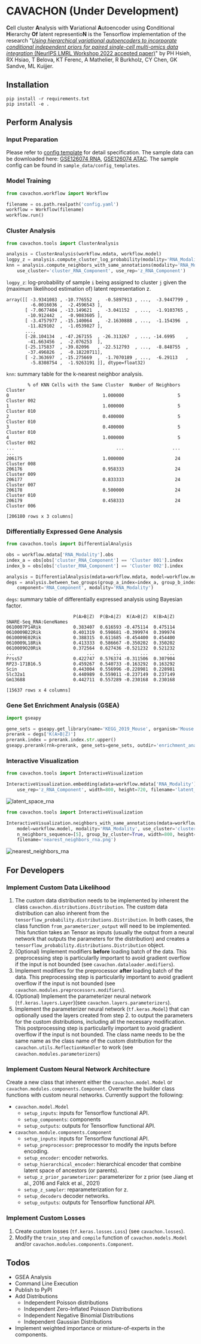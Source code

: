 # CAVACHON (Under Development)
**C**ell cluster **A**nalysis with **V**ariational **A**utoencoder using **C**onditional **H**ierarchy **Of** latent representio**N** is the Tensorflow implementation of the research "[_Using hierarchical variational autoencoders to incorporate conditional independent priors for paired single-cell multi-omics data integration_ (NeurIPS LMRL Workshop 2022 accepted paper)](https://drive.google.com/file/d/1-WLQ3fQtIffnC2_b64iEw_6to4bcJrfi/view?usp=sharing)" by PH Hsieh, RX Hsiao, T Belova, KT Ferenc, A Mathelier, R Burkholz, CY Chen, GK Sandve, ML Kuijjer.

## Installation
```
pip install -r requirements.txt
pip install -e .
```

## Perform Analysis
### Input Preparation
Please refer to [config template](./sample_data/config_templates/README.md) for detail specification. 
The sample data can be downloaded here: [GSE126074 RNA](https://drive.google.com/file/d/1ONp7Z-ur7MIF6jfn_mez6EZDT48xJaNL/view?usp=sharing), [GSE126074 ATAC](https://drive.google.com/file/d/1lvLDWWFI4y13oaYYtNe6RHUsduy-rnj6/view?usp=sharing). The sample config can be found in `sample_data/config_templates`.

### Model Training
```python
from cavachon.workflow import Workflow

filename = os.path.realpath('config.yaml')
workflow = Workflow(filename)
workflow.run()
```

### Cluster Analysis
```python
from cavachon.tools import ClusterAnalysis

analysis = ClusterAnalysis(workflow.mdata, workflow.model)
logpy_z = analysis.compute_cluster_log_probability(modality='RNA_Modality', component='RNA_Component')
knn = analysis.compute_neighbors_with_same_annotations(modality='RNA_Modality' 
    use_cluster='cluster_RNA_Component', use_rep='z_RNA_Component')
```
`logpy_z`: log-probability of sample `i` being assigned to cluster `j` given the (maximum likelihood estimation of) latent representation z.
```
array([[ -3.9341083 , -10.776552  ,  -0.5897913 , ...,  -3.9447799 ,
         -6.0016036 ,  -2.4596543 ],
       [ -7.0677404 , -13.149621  ,  -3.041152  , ...,  -1.9103765 ,
        -10.912442  ,  -0.9083605 ],
       [ -3.4757977 , -15.140064  ,  -2.1630888 , ...,  -1.154396  ,
        -11.829102  ,  -1.0539827 ],
       ...,
       [-28.104134  , -47.267155  , -26.313267  , ..., -14.6995    ,
        -41.663456  ,  -2.076253  ],
       [-25.175837  , -39.82096   , -22.512793  , ...,  -8.848755  ,
        -37.496826  ,  -0.18220711],
       [ -2.363697  , -15.275669  ,  -1.7070189 , ...,  -6.29113   ,
         -5.8308754 ,  -1.9263191 ]], dtype=float32)
```
`knn`: summary table for the k-nearest neighbor analysis.
```
        % of KNN Cells with the Same Cluster  Number of Neighbors      Cluster
0                                   1.000000                    5  Cluster 002
1                                   1.000000                    5  Cluster 010
2                                   0.400000                    5  Cluster 010
3                                   0.400000                    5  Cluster 010
4                                   1.000000                    5  Cluster 002
...                                      ...                  ...          ...
206175                              1.000000                   24  Cluster 008
206176                              0.958333                   24  Cluster 009
206177                              0.833333                   24  Cluster 007
206178                              0.500000                   24  Cluster 010
206179                              0.458333                   24  Cluster 006

[206180 rows x 3 columns]
```

### Differentially Expressed Gene Analysis
```python
from cavachon.tools import DifferentialAnalysis

obs = workflow.mdata['RNA_Modality'].obs
index_a = obs[obs['cluster_RNA_Component'] == 'Cluster 001'].index
index_b = obs[obs['cluster_RNA_Component'] == 'Cluster 002'].index

analysis = DifferentialAnalysis(mdata=workflow.mdata, model=workflow.model)
degs = analysis.between_two_groups(group_a_index=index_a, group_b_index=index_b, 
    component='RNA_Component', modality='RNA_Modality')
```
`degs`: summary table of differentially expressed analysis using Bayesian factor.
```
                         P(A>B|Z)  P(B>A|Z)  K(A>B|Z)  K(B>A|Z)
SNARE-Seq_RNA:GeneNames                                        
0610007P14Rik            0.383407  0.616593 -0.475114  0.475114
0610009B22Rik            0.401319  0.598681 -0.399974  0.399974
0610009E02Rik            0.388315  0.611685 -0.454400  0.454400
0610009L18Rik            0.413333  0.586667 -0.350202  0.350202
0610009O20Rik            0.372564  0.627436 -0.521232  0.521232
...                           ...       ...       ...       ...
Prss57                   0.422747  0.576374 -0.311506  0.307904
RP23-171B16.5            0.459267  0.540733 -0.163292  0.163292
Scin                     0.443004  0.556996 -0.228981  0.228981
Slc32a1                  0.440989  0.559011 -0.237149  0.237149
Gm13688                  0.442711  0.557289 -0.230168  0.230168

[15637 rows x 4 columns]
```
### Gene Set Enrichment Analysis (GSEA)
```python
import gseapy

gene_sets = gseapy.get_library(name='KEGG_2019_Mouse', organism='Mouse')
prerank = degs['K(A>B|Z)']
prerank.index = prerank.index.str.upper()
gseapy.prerank(rnk=prerank, gene_sets=gene_sets, outdir='enrichment_analysis')
```


### Interactive Visualization
```python
from cavachon.tools import InteractiveVisualization

InteractiveVisualization.embedding(adata=workflow.mdata['RNA_Modality'], 
    use_rep='z_RNA_Component', width=800, height=720, filename='latent_space_rna.html')
```
![latent_space_rna](./assets/latent_space_rna.png)

```python
from cavachon.tools import InteractiveVisualization

InteractiveVisualization.neighbors_with_same_annotations(mdata=workflow.mdata, 
    model=workflow.model, modality='RNA_Modality', use_cluster='cluster_RNA', use_rep='z_RNA', 
    n_neighbors_sequence=[5], group_by_cluster=True, width=800, height=720, 
    filename='nearest_neighbors_rna.png')
```
![nearest_neighbors_rna](./assets/nearest_neighbors_rna.png)

## For Developers
### Implement Custom Data Likelihood
1. The custom data distribution needs to be implemented by inherent the class `cavachon.distributions.Distribution`. The custom data distribution can also inherent from the `tensorflow_probability.distributions.Distribution`. In both cases, the class function `from_parameterizer_output` will need to be implemented. This function takes an Tensor as inputs (usually the output from a neural network that outputs the parameters for the distribution) and creates a  `tensorflow_probability.distributions.Distribution` object.
2. (Optional) Implement modifiers **before** loading batch of the data. This preprocessing step is particularlly important to avoid gradient overflow if the input is not bounded (see `cavachon.dataloader.modifiers`).
3. Implement modifiers for the preprocessor **after** loading batch of the data. This preprocessing step is particularlly important to avoid gradient overflow if the input is not bounded (see `cavachon.modules.preprocessors.modifiers`).
2. (Optional) Implement the parameterizer neural network (`tf.keras.layers.Layer`)(see `cavachon.layers.parameterizers`).
3. Implement the parameterizer neural network (`tf.keras.Model`) that can optionally used the layers created from step 2. to output the parameters for the custom distributions, including all the necessary modification. This postprocessing step is particularlly important to avoid gradient overflow if the input is not bounded. The class name needs to be the same name as the class name of the custom distribution for the `cavachon.utils.ReflectionHandler` to work (see `cavachon.modules.parameterizers`)


### Implement Custom Neural Network Architecture
Create a new class that inherent either the `cavachon.model.Model` or `cavachon.modules.components.Component`. Overwrite the builder class functions with custom neural networks. Currently support the following:
* `cavachon.model.Model`
  * `setup_inputs`: inputs for Tensorflow functional API. 
  * `setup_components`: components
  * `setup_outputs`: outputs for Tensorflow functional API. 
* `cavachon.module.components.Component`
  * `setup_inputs`: inputs for Tensorflow functional API.
  * `setup_preprocessor`: preprocessor to modify the inputs before encoding.
  * `setup_encoder`: encoder networks.
  * `setup_hierarchical_encoder`: hierarchical encoder that combine latent space of ancestors (or parents).
  * `setup_z_prior_parameterizer`: parameterizer for z prior (see Jiang et al., 2016 and Falck et al., 2021)
  * `setup_z_sampler`: reparameterization for z.
  * `setup_decoders` decoder networks.
  * `setup_outputs`: outputs for Tensorflow functional API. 

### Implement Custom Losses
1. Create custom losses (`tf.keras.losses.Loss`) (see `cavachon.losses`).
2. Modify the `train_step` and `compile` function of `cavachon.models.Model` and/or `cavachon.modules.components.Component`.

## Todos
* GSEA Analysis
* Command Line Execution
* Publish to PyPI
* Add Distributions
  * Independent Poisson distributions
  * Independent Zero-Inflated Poisson Distributions
  * Independent Negative Binomial Distributions
  * Independent Gaussian Distributions
* Implement weighted importance or mixture-of-experts in the components.